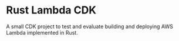 # Rust Lambda CDK

A small CDK project to test and evaluate building and deploying AWS Lambda implemented in Rust.
